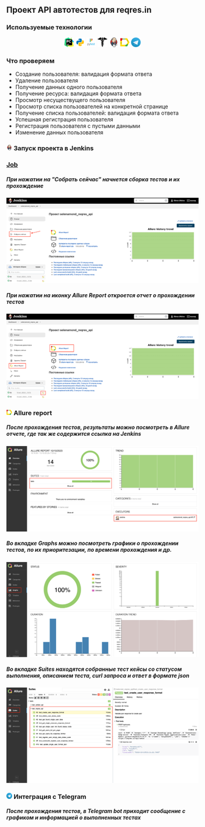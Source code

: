 ## Проект API автотестов для reqres.in


<!-- Технологии -->

### Используемые технологии
<p  align="center">
  <code><img width="5%" title="Pycharm" src="images/pycharm.png"></code>
  <code><img width="5%" title="Python" src="images/python.png"></code>
  <code><img width="5%" title="Pytest" src="images/pytest.png"></code>
  <code><img width="5%" title="Requests" src="images/requests.png"></code>
  <code><img width="5%" title="Jenkins" src="images/jenkins.png"></code>
  <code><img width="5%" title="Allure Report" src="images/allure_report.png"></code>
  <code><img width="5%" title="Telegram" src="images/tg.png"></code>
</p>

<!-- Тест кейсы -->

### Что проверяем

* Создание пользователя: валидация формата ответа
* Удаление пользователя
* Получение данных одного пользователя
* Получение ресурса: валидация формата ответа
* Просмотр несуществущего пользователя
* Просмотр списка пользователей на конкретной странице
* Получение списка пользователей: валидация формата ответа 
* Успешная регистрация пользователя
* Регистрация пользователя с пустыми данными
* Изменение данных пользователя


<!-- Jenkins -->

### <img width="3%" title="Jenkins" src="images/jenkins.png"> Запуск проекта в Jenkins
### [Job](https://jenkins.autotests.cloud/job/selenamond_reqres_api/)
##### При нажатии на "Собрать сейчас" начнется сборка тестов и их прохождение
![This is an image](images/screenshots/jenkins_start.png)
##### При нажатии на иконку Allure Report откроется отчет о прохождении тестов
![This is an image](images/screenshots/allure_jenkins.png)


<!-- Allure report -->

### <img width="3%" title="Allure Report" src="images/allure_report.png"> Allure report
##### После прохождения тестов, результаты можно посмотреть в Allure отчете, где так же содержится ссылка на Jenkins
![This is an image](images/screenshots/allure_overview.png)

##### Во вкладке Graphs можно посмотреть графики о прохождении тестов, по их приоритезации, по времени прохождения и др.
![This is an image](images/screenshots/allure_graphs.png)

##### Во вкладке Suites находятся собранные тест кейсы со статусом выполнения, описанием теста, curl запроса и ответ в формате json
![This is an image](images/screenshots/allure_suites.png)


<!-- Telegram -->

### <img width="3%" title="Telegram" src="images/tg.png"> Интеграция с Telegram
##### После прохождения тестов, в Telegram bot приходит сообщение с графиком и информацией о выполненных тестах

